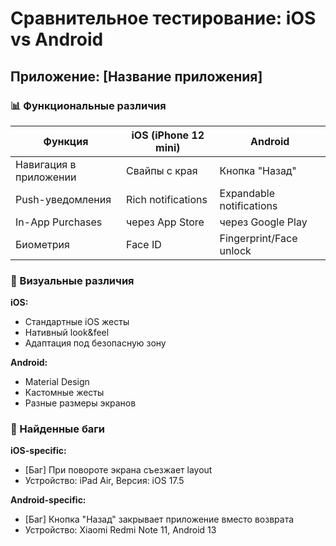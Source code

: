 # Сравнительное тестирование: iOS vs Android

## Приложение: [Название приложения]

### 📊 Функциональные различия

| Функция | iOS (iPhone 12 mini) | Android |
|---------|---------------------|---------|
| Навигация в приложении | Свайпы с края | Кнопка "Назад" |
| Push-уведомления | Rich notifications | Expandable notifications |
| In-App Purchases | через App Store | через Google Play |
| Биометрия | Face ID | Fingerprint/Face unlock |

### 🎨 Визуальные различия

**iOS:**
- Стандартные iOS жесты
- Нативный look&feel
- Адаптация под безопасную зону

**Android:**
- Material Design
- Кастомные жесты
- Разные размеры экранов

### 🐛 Найденные баги

**iOS-specific:**
- [Баг] При повороте экрана съезжает layout
- Устройство: iPad Air, Версия: iOS 17.5

**Android-specific:**
- [Баг] Кнопка "Назад" закрывает приложение вместо возврата
- Устройство: Xiaomi Redmi Note 11, Android 13
